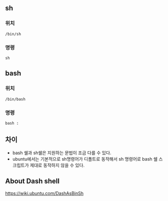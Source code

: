 ## sh
### 위치
```
/bin/sh
```
### 명령
```
sh
```
## bash
### 위치
```
/bin/bash
```
### 명령
```
bash :
```

## 차이
- bash 쉘과 sh쉘은 지원하는 문법이 조금 다를 수 있다.
- ubuntu에서는 기본적으로 sh명령어가 디폴트로 동작해서 sh 명령어로 bash 쉘 스크립트가 제대로 동작하지 않을 수 있다.

## About Dash shell
https://wiki.ubuntu.com/DashAsBinSh
